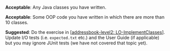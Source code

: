 <panel type="danger" header="`W4.4a` Can implement classes :star:" expanded no-close>
  <include src="../../book/oopImplementation/classes/full.md" boilerplate />
  <panel header=":dart: Evidence" expanded>

**Acceptable**: Any Java classes you have written.

  </panel>
</panel>


<!-- ==================================================================================================== -->

<panel type="danger" header="`W4.4b` Can implement associations :star:" expanded no-close>
  <include src="../../book/oopImplementation/associations/full.md" boilerplate />
  <panel header=":dart: Evidence" expanded>

**Acceptable**: Some OOP code you have written in which there are more than 10 classes.

**Suggested**: Do the exercise in [[addressbook-level2: LO-ImplementClasses]({{module_org}}/addressbook-level2/blob/master/doc/LearningOutcomes.md#implement-a-class-lo-implementclass)]. Update I/O tests (i.e. `expected.txt` etc.) and the User Guide (if applicable) but you may ignore JUnit tests (we have not covered that topic yet).

<include src="submission.md" />

  </panel>
</panel>
